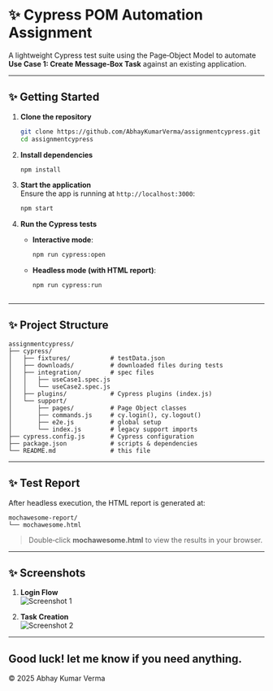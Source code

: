 # ✨ Cypress POM Automation Assignment

A lightweight Cypress test suite using the Page‑Object Model to automate **Use Case 1: Create Message‑Box Task** against an existing application.

---

## ✨ Getting Started

1. **Clone the repository**  
   ```bash
   git clone https://github.com/AbhayKumarVerma/assignmentcypress.git
   cd assignmentcypress
   ```

2. **Install dependencies**  
   ```bash
   npm install
   ```

3. **Start the application**  
   Ensure the app is running at `http://localhost:3000`:  
   ```bash
   npm start
   ```

4. **Run the Cypress tests**  
   - **Interactive mode**:  
     ```bash
     npm run cypress:open
     ```  
   - **Headless mode (with HTML report)**:  
     ```bash
     npm run cypress:run
   ```

---

## ✨ Project Structure

```
assignmentcypress/
├── cypress/
│   ├── fixtures/           # testData.json
│   ├── downloads/          # downloaded files during tests
│   ├── integration/        # spec files
│   │   ├── useCase1.spec.js
│   │   └── useCase2.spec.js
│   ├── plugins/            # Cypress plugins (index.js)
│   └── support/
│       ├── pages/          # Page Object classes
│       ├── commands.js     # cy.login(), cy.logout()
│       ├── e2e.js          # global setup
│       └── index.js        # legacy support imports
├── cypress.config.js       # Cypress configuration
├── package.json            # scripts & dependencies
└── README.md               # this file
```

---

## ✨ Test Report

After headless execution, the HTML report is generated at:

```
mochawesome-report/
└── mochawesome.html
```

> Double‑click **mochawesome.html** to view the results in your browser.

---

## ✨ Screenshots

1. **Login Flow**  
   ![Screenshot 1](https://github.com/user-attachments/assets/6cdbd54c-4e0e-49e2-a574-0bbd44b55a4a)

2. **Task Creation**  
   ![Screenshot 2](https://github.com/user-attachments/assets/87c59a9a-4cb0-4106-be23-0892a9b8549a)

---
Good luck! let me know if you need anything.
---
© 2025 Abhay Kumar Verma
